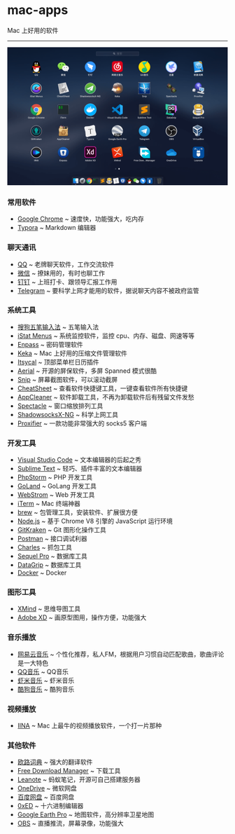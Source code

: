 # mac-apps
Mac 上好用的软件

---

![apps](./assets/20190905001.png)

### 常用软件

- [Google Chrome](https://www.google.com/intl/zh-CN/chrome/) ~ 速度快，功能强大，吃内存
- [Typora](https://typora.io/#download) ~ Markdown 编辑器

### 聊天通讯

- [QQ](https://im.qq.com/macqq/) ~ 老牌聊天软件，工作交流软件
- [微信](https://mac.weixin.qq.com/) ~ 撩妹用的，有时也聊工作
- [钉钉](https://tms.dingtalk.com/markets/dingtalk/download) ~ 上班打卡、跟领导汇报工作用
- [Telegram](https://macos.telegram.org/) ~ 要科学上网才能用的软件，据说聊天内容不被政府监管

### 系统工具

- [搜狗五笔输入法](https://pinyin.sogou.com/mac/wubi.php) ~ 五笔输入法
- [iStat Menus](https://bjango.com/mac/istatmenus/) ~ 系统监控软件，监控 cpu、内存、磁盘、网速等等
- [Enpass](https://www.enpass.io/downloads/) ~ 密码管理软件
- [Keka](https://www.keka.io/zh-cn/) ~ Mac 上好用的压缩文件管理软件
- [Itsycal](https://www.mowglii.com/itsycal/) ~ 顶部菜单栏日历插件
- [Aerial](https://github.com/JohnCoates/Aerial/releases) ~ 开源的屏保软件，多屏 Spanned 模式很酷
- [Snip](https://snip.qq.com/) ~ 屏幕截图软件，可以滚动截屏
- [CheatSheet](https://mediaatelier.com/CheatSheet/) ~ 查看软件快捷键工具，一键查看软件所有快捷键
- [AppCleaner](https://freemacsoft.net/appcleaner/) ~ 软件卸载工具，不再为卸载软件后有残留文件发愁
- [Spectacle](https://www.spectacleapp.com/) ~ 窗口缩放排列工具
- [ShadowsocksX-NG](https://github.com/shadowsocks/ShadowsocksX-NG/releases) ~ 科学上网工具
- [Proxifier](https://www.proxifier.com/download/) ~ 一款功能非常强大的 socks5 客户端

### 开发工具

- [Visual Studio Code](https://code.visualstudio.com/) ~ 文本编辑器的后起之秀
- [Sublime Text](http://www.sublimetext.com/) ~ 轻巧、插件丰富的文本编辑器
- [PhpStorm](https://www.jetbrains.com/phpstorm/download/) ~ PHP 开发工具
- [GoLand](https://www.jetbrains.com/go/download/) ~ GoLang 开发工具
- [WebStrom](https://www.jetbrains.com/webstorm/download/) ~ Web 开发工具
- [iTerm](https://www.iterm2.com/downloads.html) ~ Mac 终端神器
- [brew](https://brew.sh/) ~ 包管理工具，安装软件、扩展很方便
- [Node.js](https://nodejs.org/zh-cn/) ~ 基于 Chrome V8 引擎的 JavaScript 运行环境
- [GitKraken](https://www.gitkraken.com/download) ~ Git 图形化操作工具
- [Postman](https://www.getpostman.com/downloads/) ~ 接口调试利器
- [Charles](https://www.charlesproxy.com/download/) ~ 抓包工具
- [Sequel Pro](https://www.sequelpro.com/) ~ 数据库工具
- [DataGrip](https://www.jetbrains.com/datagrip/) ~ 数据库工具
- [Docker](https://www.docker.com/get-started) ~ Docker

### 图形工具

- [XMind](https://www.xmind.cn/zen/) ~ 思维导图工具
- [Adobe XD](https://www.adobe.com/cn/products/xd.html) ~ 画原型图用，操作方便，功能强大

### 音乐播放

- [网易云音乐](https://music.163.com/#/download) ~ 个性化推荐，私人FM，根据用户习惯自动匹配歌曲，歌曲评论是一大特色
- [QQ音乐](https://y.qq.com/download/mac.html) ~ QQ音乐
- [虾米音乐](https://emumo.xiami.com/apps/mobile) ~ 虾米音乐
- [酷狗音乐](http://download.kugou.com/) ~ 酷狗音乐

### 视频播放

- [IINA](https://iina.io/) ~ Mac 上最牛的视频播放软件，一个打一片那种

### 其他软件

- [欧路词典](https://www.eudic.net/) ~ 强大的翻译软件
- [Free Download Manager](https://www.freedownloadmanager.org/zh/) ~ 下载工具
- [Leanote](http://app.leanote.com/) ~ 蚂蚁笔记，开源可自己搭建服务器
- [OneDrive](https://onedrive.live.com/about/zh-CN/download/) ~ 微软网盘
- [百度网盘](https://pan.baidu.com/download#pan) ~ 百度网盘
- [0xED](https://www.suavetech.com/0xed/) ~ 十六进制编辑器
- [Google Earth Pro](https://www.google.com/earth/versions/#earth-pro) ~ 地图软件，高分辨率卫星地图
- [OBS](https://obsproject.com/) ~ 直播推流，屏幕录像，功能强大
